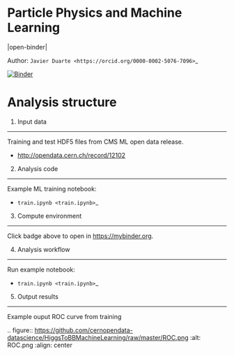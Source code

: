 Particle Physics and Machine Learning
==============================================================================

|open-binder|

Author: `Javier Duarte <https://orcid.org/0000-0002-5076-7096>`_

[![Binder](https://mybinder.org/badge_logo.svg)](https://mybinder.org/v2/gh/jmduarte/HiggsToBBMachineLearning/dsc)

Analysis structure
==================

1. Input data
-------------

Training and test HDF5 files from CMS ML open data release.

- http://opendata.cern.ch/record/12102


2. Analysis code
----------------

Example ML training notebook:

- `train.ipynb <train.ipynb>`_

3. Compute environment
----------------------

Click badge above to open in https://mybinder.org.

4. Analysis workflow
--------------------

Run example notebook:

- `train.ipynb <train.ipynb>`_

5. Output results
-----------------

Example ouput ROC curve from training

.. figure:: https://github.com/cernopendata-datascience/HiggsToBBMachineLearning/raw/master/ROC.png
   :alt: ROC.png
   :align: center
